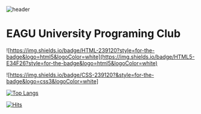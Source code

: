 ![header](https://capsule-render.vercel.app/api?type=soft&color=auto&fontColor=d6ace6&height=300&section=header&text=EAGU&fontSize=90&animation=blink)
# EAGU University Programing Club



![https://img.shields.io/badge/HTML-239120?style=for-the-badge&logo=html5&logoColor=white](https://img.shields.io/badge/HTML5-E34F26?style=for-the-badge&logo=html5&logoColor=white)

![https://img.shields.io/badge/CSS-239120?&style=for-the-badge&logo=css3&logoColor=white]

[![Top Langs](https://github-readme-stats.vercel.app/api/top-langs/?username=je8ker)](https://github.com/anuraghazra/github-readme-stats)

[![Hits](https://hits.seeyoufarm.com/api/count/incr/badge.svg?url=https%3A%2F%2Fgithub.com%2Fje8ker%2FEAGU_WebPage&count_bg=%2379C83D&title_bg=%23555555&icon=&icon_color=%23E7E7E7&title=hits&edge_flat=false)](https://hits.seeyoufarm.com)

